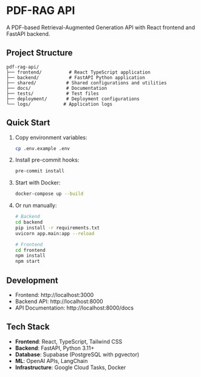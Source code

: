 # PDF-RAG API

A PDF-based Retrieval-Augmented Generation API with React frontend and FastAPI backend.

## Project Structure

```
pdf-rag-api/
├── frontend/          # React TypeScript application
├── backend/           # FastAPI Python application
├── shared/           # Shared configurations and utilities
├── docs/             # Documentation
├── tests/            # Test files
├── deployment/       # Deployment configurations
└── logs/            # Application logs
```

## Quick Start

1. Copy environment variables:
   ```bash
   cp .env.example .env
   ```

2. Install pre-commit hooks:
   ```bash
   pre-commit install
   ```

3. Start with Docker:
   ```bash
   docker-compose up --build
   ```

4. Or run manually:
   ```bash
   # Backend
   cd backend
   pip install -r requirements.txt
   uvicorn app.main:app --reload

   # Frontend
   cd frontend
   npm install
   npm start
   ```

## Development

- Frontend: http://localhost:3000
- Backend API: http://localhost:8000
- API Documentation: http://localhost:8000/docs

## Tech Stack

- **Frontend**: React, TypeScript, Tailwind CSS
- **Backend**: FastAPI, Python 3.11+
- **Database**: Supabase (PostgreSQL with pgvector)
- **ML**: OpenAI APIs, LangChain
- **Infrastructure**: Google Cloud Tasks, Docker
